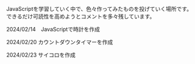 JavaScriptを学習していく中で、色々作ってみたものを投げていく場所です。
できるだけ可読性を高めようとコメントを多々残しています。

2024/02/14　JavaScriptで時計を作成

2024/02/20 カウントダウンタイマーを作成

2024/02/23 サイコロを作成
